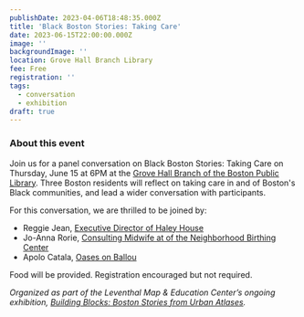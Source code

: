 ```yaml
---
publishDate: 2023-04-06T18:48:35.000Z
title: 'Black Boston Stories: Taking Care'
date: 2023-06-15T22:00:00.000Z
image: ''
backgroundImage: ''
location: Grove Hall Branch Library
fee: Free
registration: ''
tags:
  - conversation
  - exhibition
draft: true
---
```


### About this event

Join us for a panel conversation on Black Boston Stories: Taking Care on Thursday, June 15 at 6PM at the [Grove Hall Branch of the Boston Public Library](https://www.bpl.org/locations/grove-hall/). Three Boston residents will reflect on taking care in and of Boston's Black communities, and lead a wider conversation with participants.

For this conversation, we are thrilled to be joined by:

* Reggie Jean, [Executive Director of Haley House](https://haleyhouse.org/our-people/)
* Jo-Anna Rorie, [Consulting Midwife at of the Neighborhood Birthing Center](https://neighborhoodbirthcenter.org/staff)
*  Apolo Catala, [Oases on Ballou](https://www.thecarrotproject.org/wp-content/uploads/2021/03/Oasis_Client_Update_2020.8691901.pdf)

Food will be provided. Registration encouraged but not required.

*Organized as part of the Leventhal Map & Education Center’s ongoing exhibition, [Building Blocks: Boston Stories from Urban Atlases](https://www.leventhalmap.org/about/press-releases/new-exhibition-building-blocks-boston-stories-from-urban-atlases-opens-at-leventhal-map-education-center-january-13-2023-1/).*

